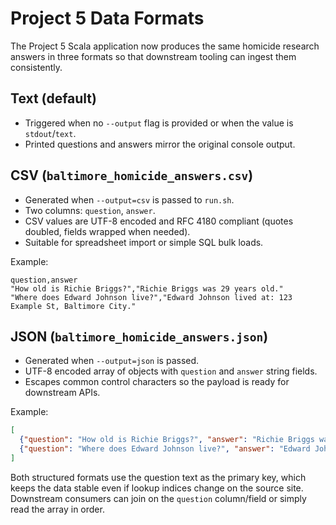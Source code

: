 # Project 5 Data Formats

The Project 5 Scala application now produces the same homicide research answers in three formats so that downstream tooling can ingest them consistently.

## Text (default)
- Triggered when no `--output` flag is provided or when the value is `stdout`/`text`.
- Printed questions and answers mirror the original console output.

## CSV (`baltimore_homicide_answers.csv`)
- Generated when `--output=csv` is passed to `run.sh`.
- Two columns: `question`, `answer`.
- CSV values are UTF-8 encoded and RFC 4180 compliant (quotes doubled, fields wrapped when needed).
- Suitable for spreadsheet import or simple SQL bulk loads.

Example:
```
question,answer
"How old is Richie Briggs?","Richie Briggs was 29 years old."
"Where does Edward Johnson live?","Edward Johnson lived at: 123 Example St, Baltimore City."
```

## JSON (`baltimore_homicide_answers.json`)
- Generated when `--output=json` is passed.
- UTF-8 encoded array of objects with `question` and `answer` string fields.
- Escapes common control characters so the payload is ready for downstream APIs.

Example:
```json
[
  {"question": "How old is Richie Briggs?", "answer": "Richie Briggs was 29 years old."},
  {"question": "Where does Edward Johnson live?", "answer": "Edward Johnson lived at: 123 Example St, Baltimore City."}
]
```

Both structured formats use the question text as the primary key, which keeps the data stable even if lookup indices change on the source site. Downstream consumers can join on the `question` column/field or simply read the array in order.

